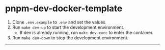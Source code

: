 # pnpm-dev-docker-template

1. Clone `.env.example` to `.env` and set the values.
2. Run `make dev-up` to start the development environment.
   - If dev is already running, run `make dev-exec` to enter the container.
3. Run `make dev-down` to stop the development environment.

---